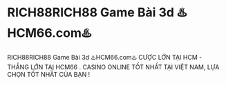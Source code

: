 # RICH88RICH88 Game Bài 3d ♨️HCM66.com♨️

RICH88RICH88 Game Bài 3d ♨️HCM66.com♨️ CƯỢC LỚN TẠI HCM - THẮNG LỚN TẠI HCM66 . CASINO ONLINE TỐT NHẤT TẠI VIỆT NAM, LỰA CHỌN TỐT NHẤT CỦA BẠN !